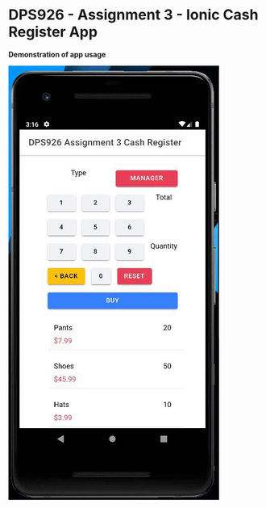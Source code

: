 # DPS926 - Assignment 3 - Ionic Cash Register App

**Demonstration of app usage**

![demo of app](/demo.gif)
